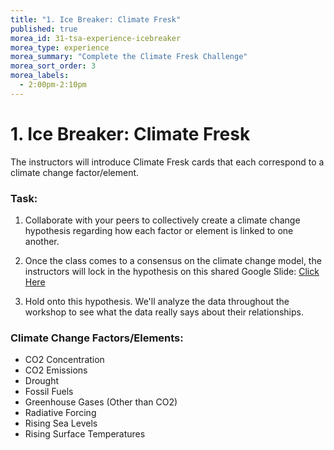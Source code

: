 ```yaml
---
title: "1. Ice Breaker: Climate Fresk"
published: true
morea_id: 31-tsa-experience-icebreaker
morea_type: experience
morea_summary: "Complete the Climate Fresk Challenge"
morea_sort_order: 3
morea_labels:
  - 2:00pm-2:10pm
---
```


# 1. Ice Breaker: Climate Fresk

The instructors will introduce Climate Fresk cards that each correspond to a climate change factor/element.

 
### Task: 

1. Collaborate with your peers to collectively create a climate change hypothesis regarding how each factor or element is linked to one another. 

2. Once the class comes to a consensus on the climate change model, the instructors will lock in the hypothesis on this shared Google Slide: [Click Here](https://docs.google.com/presentation/d/13LXlBwBo1M4IRdF3K1uq5_U_FXInqP216wlHB8ESqcM/edit?usp=sharing)
 
3. Hold onto this hypothesis. We'll analyze the data throughout the workshop to see what the data really says about their relationships. 

### Climate Change Factors/Elements:

* CO2 Concentration
* CO2 Emissions
* Drought
* Fossil Fuels
* Greenhouse Gases (Other than CO2)
* Radiative Forcing
* Rising Sea Levels
* Rising Surface Temperatures

